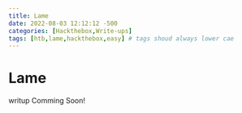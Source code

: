 ```yaml
---
title: Lame
date: 2022-08-03 12:12:12 -500
categories: [Hackthebox,Write-ups]
tags: [htb,lame,hackthebox,easy] # tags shoud always lower cae
---
```


# Lame

writup Comming Soon!